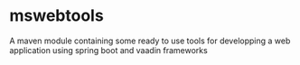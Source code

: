 # mswebtools
A maven module containing some ready to use tools for developping a web application using spring boot and vaadin frameworks
